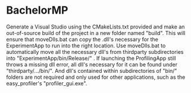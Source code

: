 # BachelorMP

Generate a Visual Studio using the CMakeLists.txt provided and make an out-of-source build of the project in a new folder named "build". This will ensure that moveDlls.bat can copy the .dll's necessary for the ExperimentApp to run into the right location.
Use moveDlls.bat to automatically move all the necessary dll's from thirdparty subdirectories into "ExperimentApp/bin/Release/" .
If launching the ProfilingApp still throws a missing dll error, all dll's necessary for it can be found under "thirdparty/.../bin/". And dll's contained within subdirectories of "bin/" folders are not required and only used for other applications, such as the easy_profiler's "profiler_gui.exe".
